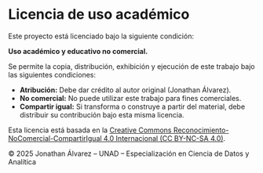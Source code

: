 
# Licencia de uso académico

Este proyecto está licenciado bajo la siguiente condición:

**Uso académico y educativo no comercial.**

Se permite la copia, distribución, exhibición y ejecución de este trabajo bajo las siguientes condiciones:

- **Atribución:** Debe dar crédito al autor original (Jonathan Álvarez).
- **No comercial:** No puede utilizar este trabajo para fines comerciales.
- **Compartir igual:** Si transforma o construye a partir del material, debe distribuir su contribución bajo esta misma licencia.

Esta licencia está basada en la [Creative Commons Reconocimiento-NoComercial-CompartirIgual 4.0 Internacional (CC BY-NC-SA 4.0)](https://creativecommons.org/licenses/by-nc-sa/4.0/).

© 2025 Jonathan Álvarez – UNAD – Especialización en Ciencia de Datos y Analítica
